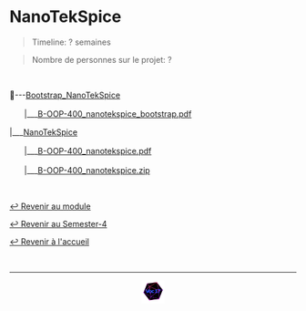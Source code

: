 # NanoTekSpice

> Timeline: ? semaines

> Nombre de personnes sur le projet: ?

<br>

📂---[Bootstrap_NanoTekSpice](https://github.com/Studio-17/Epitech-Subjects/tree/main/Semester-4/B-OOP-400/NanoTekSpice/Bootstrap_NanoTekSpice)

ㅤㅤ|\_\_\_[B-OOP-400_nanotekspice_bootstrap.pdf](https://github.com/Studio-17/Epitech-Subjects/blob/main/Semester-4/B-OOP-400/NanoTekSpice/Bootstrap_NanoTekSpice/B-OOP-400_nanotekspice_bootstrap.pdf)

|\_\_\_[NanoTekSpice](https://github.com/Studio-17/Epitech-Subjects/tree/main/Semester-4/B-OOP-400/NanoTekSpice/NanoTekSpice)

ㅤㅤ|\_\_\_[B-OOP-400_nanotekspice.pdf](https://github.com/Studio-17/Epitech-Subjects/blob/main/Semester-4/B-OOP-400/NanoTekSpice/NanoTekSpice/B-OOP-400_nanotekspice.pdf)

ㅤㅤ|\_\_\_[B-OOP-400_nanotekspice.zip](https://github.com/Studio-17/Epitech-Subjects/blob/main/Semester-4/B-OOP-400/NanoTekSpice/NanoTekSpice/B-OOP-400_nanotekspice.zip)


<br>

[↩️ Revenir au module](https://github.com/Studio-17/Epitech-Subjects/tree/main/Semester-4/B-OOP-400)

[↩️ Revenir au Semester-4](https://github.com/Studio-17/Epitech-Subjects/tree/main/Semester-4)

[↩️ Revenir à l'accueil](https://github.com/Studio-17/Epitech-Subjects)

<br>

---

<div align="center">

<a href="https://github.com/Studio-17" target="_blank"><img src="../../../assets/voc17.gif" width="40"></a>

</div>